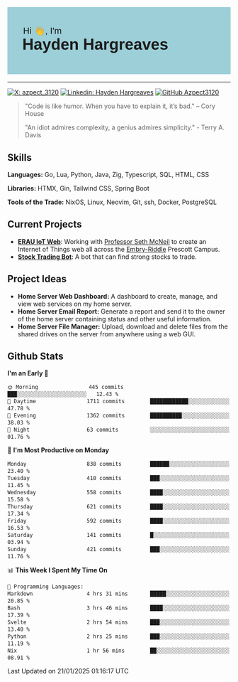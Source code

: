 ![Hayden Hargreaves](https://github.com/Azpect3120/Azpect3120/blob/master/download.png?raw=true)

<hr>

[![X: azpect_3120](https://img.shields.io/twitter/follow/azpect_3120?style=social)](https://x.com/azpect_3120)
[![Linkedin: Hayden Hargreaves](https://img.shields.io/badge/-Hayden%20Hargreaves-blue?style=flat-square&logo=Linkedin&logoColor=white&link=https://www.linkedin.com/in/hayden-hargreaves-37b2802a4/)](https://www.linkedin.com/in/hayden-hargreaves-37b2802a4/)
[![GitHub Azpect3120](https://img.shields.io/github/followers/azpect3120?label=follow&style=social)](https://github.com/azpect3120)

> "Code is like humor. When you have to explain it, it’s bad." – Cory House
> 
> "An idiot admires complexity, a genius admires simplicity." - Terry A. Davis


## Skills
**Languages:** Go, Lua, Python, Java, Zig, Typescript, SQL, HTML, CSS 

**Libraries:** HTMX, Gin, Tailwind CSS, Spring Boot

**Tools of the Trade:** NixOS, Linux, Neovim, Git, ssh, Docker, PostgreSQL


## Current Projects 
- **[ERAU IoT Web](https://github.com/Azpect3120/InternetOfThings)**: Working with [Professor Seth McNeil](https://github.com/semcneil) to create an Internet of Things web all across the [Embry-Riddle](https://erau.edu) Prescott Campus.
- **[Stock Trading Bot](https://github.com/Azpect3120/TradingBot)**: A bot that can find strong stocks to trade.


## Project Ideas
- **Home Server Web Dashboard:** A dashboard to create, manage, and view web services on my home server.
- **Home Server Email Report:** Generate a report and send it to the owner of the home server containing status and other useful information.
- **Home Server File Manager:** Upload, download and delete files from the shared drives on the server from anywhere using a web GUI.


## Github Stats

<!--START_SECTION:waka-->
**I'm an Early 🐤** 

```text
🌞 Morning                445 commits         ███░░░░░░░░░░░░░░░░░░░░░░   12.43 % 
🌆 Daytime                1711 commits        ████████████░░░░░░░░░░░░░   47.78 % 
🌃 Evening                1362 commits        ██████████░░░░░░░░░░░░░░░   38.03 % 
🌙 Night                  63 commits          ░░░░░░░░░░░░░░░░░░░░░░░░░   01.76 % 
```
📅 **I'm Most Productive on Monday** 

```text
Monday                   838 commits         ██████░░░░░░░░░░░░░░░░░░░   23.40 % 
Tuesday                  410 commits         ███░░░░░░░░░░░░░░░░░░░░░░   11.45 % 
Wednesday                558 commits         ████░░░░░░░░░░░░░░░░░░░░░   15.58 % 
Thursday                 621 commits         ████░░░░░░░░░░░░░░░░░░░░░   17.34 % 
Friday                   592 commits         ████░░░░░░░░░░░░░░░░░░░░░   16.53 % 
Saturday                 141 commits         █░░░░░░░░░░░░░░░░░░░░░░░░   03.94 % 
Sunday                   421 commits         ███░░░░░░░░░░░░░░░░░░░░░░   11.76 % 
```


📊 **This Week I Spent My Time On** 

```text
💬 Programming Languages: 
Markdown                 4 hrs 31 mins       █████░░░░░░░░░░░░░░░░░░░░   20.85 % 
Bash                     3 hrs 46 mins       ████░░░░░░░░░░░░░░░░░░░░░   17.39 % 
Svelte                   2 hrs 54 mins       ███░░░░░░░░░░░░░░░░░░░░░░   13.40 % 
Python                   2 hrs 25 mins       ███░░░░░░░░░░░░░░░░░░░░░░   11.19 % 
Nix                      1 hr 56 mins        ██░░░░░░░░░░░░░░░░░░░░░░░   08.91 % 
```


 Last Updated on 21/01/2025 01:16:17 UTC
<!--END_SECTION:waka-->
